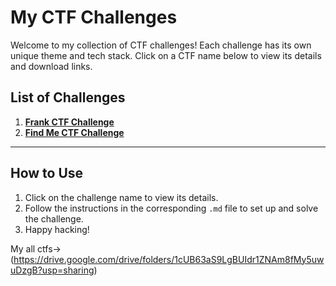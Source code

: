 # My CTF Challenges

Welcome to my collection of CTF challenges! Each challenge has its own unique theme and tech stack. Click on a CTF name below to view its details and download links.

## List of Challenges
1. [**Frank CTF Challenge**](ctfs/Frank-CTF.md)
2. [**Find Me CTF Challenge**](ctfs/Find-Me-CTF.md)

---

## How to Use
1. Click on the challenge name to view its details.
2. Follow the instructions in the corresponding `.md` file to set up and solve the challenge.
3. Happy hacking!

My all ctfs->(https://drive.google.com/drive/folders/1cUB63aS9LgBUIdr1ZNAm8fMy5uwuDzgB?usp=sharing)
 
